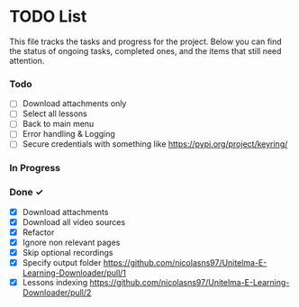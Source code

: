 # TODO List

This file tracks the tasks and progress for the project. Below you can find the status of ongoing tasks, completed ones, and the items that still need attention.

### Todo

- [ ] Download attachments only
- [ ] Select all lessons
- [ ] Back to main menu
- [ ] Error handling & Logging
- [ ] Secure credentials with something like https://pypi.org/project/keyring/

### In Progress


### Done ✓

- [x] Download attachments
- [x] Download all video sources
- [x] Refactor
- [x] Ignore non relevant pages
- [x] Skip optional recordings
- [x] Specify output folder https://github.com/nicolasns97/Unitelma-E-Learning-Downloader/pull/1
- [x] Lessons indexing https://github.com/nicolasns97/Unitelma-E-Learning-Downloader/pull/2
